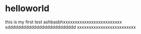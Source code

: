 # helloworld
this is my first test
ashbasbhxxxxxxxxxxxxxxxxxxxxxxxxx
sdddddddddddddddddddddddddd
xxxxxxxxxxxxxxxxxxxxxxxxx
